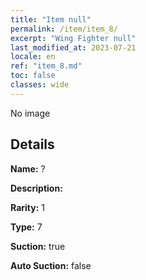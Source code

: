 ```yaml
---
title: "Item null"
permalink: /item/item_8/
excerpt: "Wing Fighter null"
last_modified_at: 2023-07-21
locale: en
ref: "item_8.md"
toc: false
classes: wide
---
```



 No image



## Details

 **Name:** ? 

 **Description:** 

 **Rarity:** 1 

 **Type:** 7 

 **Suction:** true 

 **Auto Suction:** false 


